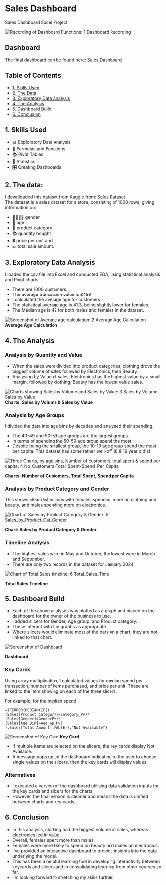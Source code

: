 # Sales Dashboard
Sales Dashboard Excel Project

![Recording of Dashboard Functions: 1 Dashboard Recording](https://github.com/user-attachments/assets/7625125c-ba5d-4867-9802-bb8e1cd2ad70)

## Dashboard  
The final dashboard can be found here: [Sales Dashboard](https://github.com/DataJane/Sales_Dashboard/blob/main/Sales%20Dashboard.xlsx)


## Table of Contents
- [1. Skills Used](https://github.com/DataJane/Sales_Dashboard/edit/main/README.md#1-skills-used)
- [2. The Data](https://github.com/DataJane/Sales_Dashboard/edit/main/README.md#2-the-data)
- [3. Exploratory Data Analysis](https://github.com/DataJane/Sales_Dashboard/edit/main/README.md#3-exploratory-data-analysis)
- [4. The Analysis](https://github.com/DataJane/Sales_Dashboard/edit/main/README.md#4-the-analysis)
- [5. Dashboard Build](https://github.com/DataJane/Sales_Dashboard/edit/main/README.md#5-dashboard-build)
- [6. Conclusion](https://github.com/DataJane/Sales_Dashboard/edit/main/README.md#6-conclusion)


## 1. Skills Used  
- 📊 Exploratory Data Analysis  
- 🧮 Formulas and Functions  
- 📚 Pivot Tables  
- 📐 Statistics  
- 🎛️ Creating Dashboards  


## 2. The data:
I downloaded this dataset from Kaggle from: [Sales Dataset](https://www.kaggle.com/datasets/sahilislam007/sales-dataset/data)  
The dataset is a sales dataset for a store, consisting of 1000 rows, giving information on:  
- 🧑🏻‍🧑‍🧒 gender  
- 🔞 age  
- 🛒 product category   
- 📚 quantity bought   
- 💲 price per unit and   
- 💵 total sale amount.  


## 3. Exploratory Data Analysis
I loaded the csv file into Excel and conducted EDA, using statistical analysis and Pivot charts.  
- There are 1000 customers.  
- The average transaction value is £456  
- I calculated the average age for customers.  
- The statistical average age is 41.3, being slightly lower for females.   
- The Median age is 42 for both males and females in the dataset.  

![Screenshot of Average age calculation: 2 Average Age Calculation](https://github.com/user-attachments/assets/be45cb85-8cd3-48be-8ea0-85fbbbde63ba)
**Average Age Calculation**


## 4. The Analysis
### Analysis by Quantity and Value
- When the sales were divided into product categories, clothing drove the biggest volume of sales followed by Electronics, then Beauty.  
- Analysing by Value of sales, Electronics has the highest value by a small margin, followed by clothing, Beauty has the lowest value sales.  

![Charts showing Sales by Volume and Sales by Value: 3 Sales by Volume Sales by Value](https://github.com/user-attachments/assets/0300ca4b-6006-4990-b9a4-6bf164352907)
**Charts: Sales by Volume & Sales by Value**

### Analysis by Age Groups
I divided the data into age bins by decades and analysed their spending.  
- The 40-49 and 50-59 age groups are the largest groups.  
- In terms of spending the 50-59 age group spend the most.  
- Despite being the smallest group, the 10-19 age group spend the most per capita. This dataset has some rather well-off 18 & 19 year old's!  

![Three Charts, by age bins, Number of customers, total spent & spend per capita: 4 No_Customers-Total_Spent-Spend_Per_Capita](https://github.com/user-attachments/assets/52d016a1-47b3-4be8-a7ef-ee729bd29116)

**Charts: Number of Customers, Total Spent, Spend per Capita**

### Analysis by Product Category and Gender

This shows clear distinctions with females spending more on clothing and beauty, and males spending more on electronics.  

![Chart of Sales by Product Category & Gender: 5 Sales_by_Product_Cat_Gender](https://github.com/user-attachments/assets/7974235c-50f2-4674-b2df-734930eae49b)

**Chart: Sales by Product Category & Gender**

### Timeline Analysis 
- The highest sales were in May and October, the lowest were in March and September. 
- There are only two records in the dataset for January 2024.  

![Chart of Total Sales timeline; 6 Total_Sales_Time](https://github.com/user-attachments/assets/b3306923-86cf-4097-b1f9-52c39a49776b)

**Total Sales Timeline** 


## 5. Dashboard Build 
- Each of the above analyses was plotted as a graph and placed on the dashboard for the owner of the business to use. 
- I added slicers for Gender, Age group, and Product category.  
- These interact with the graphs as appropriate.
- Where slicers would eliminate most of the bars on a chart, they are not linked to that chart.

![Screenshot of Dashboard](https://github.com/user-attachments/assets/1aae557c-01a4-40d1-a3de-cae704d9a0a0)

**Dashboard**

### Key Cards
Using array multiplication, I calculated values for median spend per transaction, number of items purchased, and price per unit. 
These are linked to the item showing on each of the three slicers.

For example, for the median spend:
```
=IFERROR(MEDIAN(IF((
(Sales[Product Category]=Category_Pv)*
(Sales[Gender]=GenderPv)*
(Sales[Age Bin]=Age_Gp_Pv)
),Sales[Total Amount],FALSE)),"Not Available")
```
![Screenshot of Key Card](https://github.com/user-attachments/assets/195afacb-c8ce-4f47-bd76-2b1ed60c75dd)
**Key Card**

- If multiple items are selected on the slicers, the key cards display Not Available. 
- A message pops up on the dashboard indicating to the user to choose single values on the slicers, then the key cards will display values.


### Alternatives
- I executed a version of the dashboard utilising data validation inputs for the key cards and slicers for the charts.  
- However, the final version is cleaner and means the data is unified between charts and key cards.


## 6. Conclusion
- In this analysis, clothing had the biggest volume of sales, whereas electronics led in value.   
- Overall, females spent more than males.   
- Females were more likely to spend on beauty and males on electronics.  
- I’ve provided an interactive dashboard to provide insights into the data underlying the model.  
- This has been a helpful learning tool in developing interactivity between keycards and slicers and in consolidating learning from other courses so far.  
- I’m looking forward to stretching my skills further.
